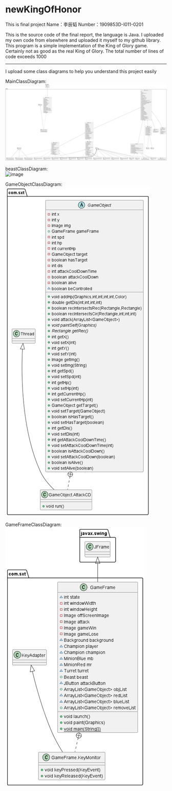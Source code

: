 # newKingOfHonor
This is final project
Name：李辰韬 Number：1909853D-I011-0201

This is the source code of the final report, the language is Java. 
I uploaded my own code from elsewhere and uploaded it myself to my github library. 
This program is a simple implementation of the King of Glory game. 
Certainly not as good as the real King of Glory. The total number of lines of code exceeds 1000



****
I upload some class diagrams to help you understand this project easily

MainClassDiagram:  
![image](https://github.com/InvokerLCT/newKingOfHonor/blob/main/MainClassDiagram.png)

beastClassDiagram:  
![image]("D:\honor\newKingOfHonor\beastClassDiagram.png")

GameObjectClassDiagram:  
![image](https://github.com/InvokerLCT/newKingOfHonor/blob/main/GameObjectClassDiagram.png)

GameFrameClassDiagram:  
![image](https://github.com/InvokerLCT/newKingOfHonor/blob/main/GameFrameClassDiagram.png)
